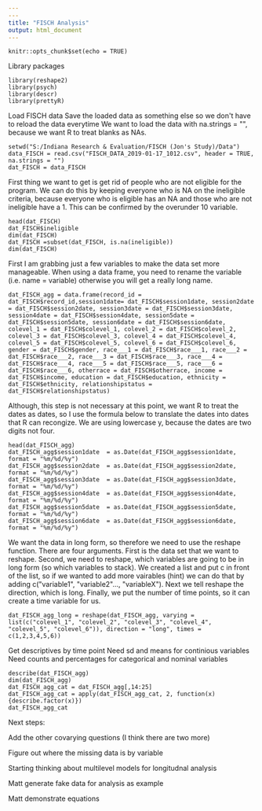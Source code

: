```yaml
---
---
title: "FISCH Analysis"
output: html_document
---
```


```{r setup, include=FALSE}
knitr::opts_chunk$set(echo = TRUE)
```
Library packages
```{r}
library(reshape2)
library(psych)
library(descr)
library(prettyR)
```
Load FISCH data
Save the loaded data as something else so we don't have to reload the data everytime
We want to load the data with na.strings = "", because we want R to treat blanks as NAs.
```{r}
setwd("S:/Indiana Research & Evaluation/FISCH (Jon's Study)/Data")
data_FISCH = read.csv("FISCH_DATA_2019-01-17_1012.csv", header = TRUE, na.strings = "")
dat_FISCH = data_FISCH
```
First thing we want to get is get rid of people who are not eligible for the program.
We can do this by keeping everyone who is NA on the ineligible criteria, because everyone who is eligible has an NA and those who are not ineligible have a 1.  This can be confirmed by the overunder 10 variable.
```{r}
head(dat_FISCH)
dat_FISCH$ineligible
dim(dat_FISCH)
dat_FISCH =subset(dat_FISCH, is.na(ineligible))
dim(dat_FISCH)
```
First I am grabbing just a few variables to make the data set more manageable.  When using a data frame, you need to rename the variable (i.e. name =  variable) otherwise you will get a really long name.   
```{r}
dat_FISCH_agg = data.frame(record_id = dat_FISCH$record_id,session1date= dat_FISCH$session1date, session2date = dat_FISCH$session2date, session3date = dat_FISCH$session3date, session4date = dat_FISCH$session4date, session5date = dat_FISCH$session5date, session6date = dat_FISCH$session6date, colevel_1 = dat_FISCH$colevel_1, colevel_2 = dat_FISCH$colevel_2, colevel_3 = dat_FISCH$colevel_3, colevel_4 = dat_FISCH$colevel_4, colevel_5 = dat_FISCH$colevel_5, colevel_6 = dat_FISCH$colevel_6,  gender = dat_FISCH$gender, race___1 = dat_FISCH$race___1, race___2 = dat_FISCH$race___2, race___3 = dat_FISCH$race___3, race___4 = dat_FISCH$race___4, race___5 = dat_FISCH$race___5, race___6 = dat_FISCH$race___6, otherrace = dat_FISCH$otherrace, income = dat_FISCH$income, education = dat_FISCH$education, ethnicity = dat_FISCH$ethnicity, relationshipstatus = dat_FISCH$relationshipstatus)
```
Although, this step is not necessary at this point, we want R to treat the dates as dates, so I use the formula below to translate the dates into dates that R can recongize.  We are using lowercase y, because the dates are two digits not four.
```{r}
head(dat_FISCH_agg)
dat_FISCH_agg$session1date  = as.Date(dat_FISCH_agg$session1date, format = "%m/%d/%y")
dat_FISCH_agg$session2date  = as.Date(dat_FISCH_agg$session2date, format = "%m/%d/%y")
dat_FISCH_agg$session3date  = as.Date(dat_FISCH_agg$session3date, format = "%m/%d/%y")
dat_FISCH_agg$session4date  = as.Date(dat_FISCH_agg$session4date, format = "%m/%d/%y")
dat_FISCH_agg$session5date  = as.Date(dat_FISCH_agg$session5date, format = "%m/%d/%y")
dat_FISCH_agg$session6date  = as.Date(dat_FISCH_agg$session6date, format = "%m/%d/%y")
```
We want the data in long form, so therefore we need to use the reshape function.  There are four arguments.  First is the data set that we want to reshape.  Second, we need to reshape, which variables are going to be in long form (so which variables to stack).  We created a list and put c in front of the list, so if we wanted to add more vairables (hint) we can do that by adding c("variable1", "variable2"..., "variableX").  Next we tell reshape the direction, which is long.  Finally, we put the number of time points, so it can create a time variable for us. 
```{r}
dat_FISCH_agg_long = reshape(dat_FISCH_agg, varying = list(c("colevel_1", "colevel_2", "colevel_3", "colevel_4", "colevel_5", "colevel_6")), direction = "long", times = c(1,2,3,4,5,6))
```

Get descriptives by time point
Need sd and means for continious variables
Need counts and percentages for categorical and nominal variables 
```{r}
describe(dat_FISCH_agg)
dim(dat_FISCH_agg)
dat_FISCH_agg_cat = dat_FISCH_agg[,14:25]
dat_FISCH_agg_cat = apply(dat_FISCH_agg_cat, 2, function(x){describe.factor(x)})
dat_FISCH_agg_cat
```
Next steps:

Add the other covarying questions (I think there are two more)

Figure out where the missing data is by variable

Starting thinking about multilevel models for longitudnal analysis

Matt generate fake data for analysis as example 

Matt demonstrate equations





